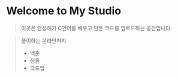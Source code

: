 <h1>Welcome to My Studio</h1>

> 이곳은 안성해가 C언어를 배우고 만든 코드를 업로드하는 공간입니다.



> 풀이하는 온라인저지
>
> - 백준
> - 정올
> - 코드업